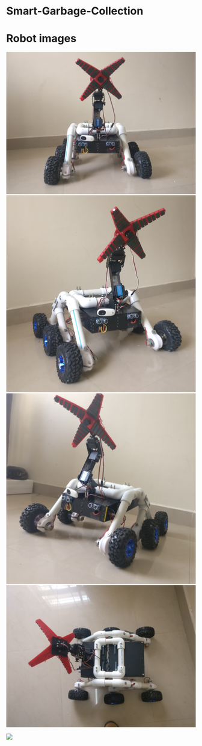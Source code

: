 # Smart-Garbage-Collection

# Robot images
![](images/robotfront.jpg)
![](images/robot2.jpg)
![](images/robot3.jpg)
![](images/robot4.jpg)

![](images/SequenceDiagram.png)
